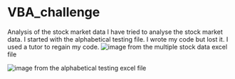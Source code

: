 # VBA_challenge
Analysis of the stock market data
I have tried to analyse the stock market data. 
I started with the alphabetical testing file. I wrote my code but lost it. 
I used a tutor to regain my code.
![image](https://github.com/mshidhaye/VBA_challenge/assets/135628020/68104556-94f7-4922-a5c3-988172406924)
from the multiple stock data excel file

![image](https://github.com/mshidhaye/VBA_challenge/assets/135628020/897d5257-c3e6-48cc-8a0d-8ea94d7c1f3d)
from the alphabetical testing excel file

